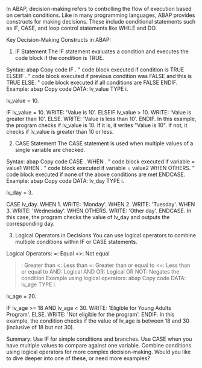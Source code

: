 In ABAP, decision-making refers to controlling the flow of execution based on certain conditions. Like in many programming languages, ABAP provides constructs for making decisions. These include conditional statements such as IF, CASE, and loop control statements like WHILE and DO.

Key Decision-Making Constructs in ABAP:
1. IF Statement
The IF statement evaluates a condition and executes the code block if the condition is TRUE.

Syntax:
abap
Copy code
IF <condition>.
  " code block executed if condition is TRUE
ELSEIF <condition>.
  " code block executed if previous condition was FALSE and this is TRUE
ELSE.
  " code block executed if all conditions are FALSE
ENDIF.
Example:
abap
Copy code
DATA: lv_value TYPE i.

lv_value = 10.

IF lv_value = 10.
  WRITE: 'Value is 10'.
ELSEIF lv_value > 10.
  WRITE: 'Value is greater than 10'.
ELSE.
  WRITE: 'Value is less than 10'.
ENDIF.
In this example, the program checks if lv_value is 10. If it is, it writes "Value is 10". If not, it checks if lv_value is greater than 10 or less.

2. CASE Statement
The CASE statement is used when multiple values of a single variable are checked.

Syntax:
abap
Copy code
CASE <variable>.
  WHEN <value1>.
    " code block executed if variable = value1
  WHEN <value2>.
    " code block executed if variable = value2
  WHEN OTHERS.
    " code block executed if none of the above conditions are met
ENDCASE.
Example:
abap
Copy code
DATA: lv_day TYPE i.

lv_day = 3.

CASE lv_day.
  WHEN 1.
    WRITE: 'Monday'.
  WHEN 2.
    WRITE: 'Tuesday'.
  WHEN 3.
    WRITE: 'Wednesday'.
  WHEN OTHERS.
    WRITE: 'Other day'.
ENDCASE.
In this case, the program checks the value of lv_day and outputs the corresponding day.

3. Logical Operators in Decisions
You can use logical operators to combine multiple conditions within IF or CASE statements.

Logical Operators:
=: Equal
<>: Not equal
>: Greater than
<: Less than
>=: Greater than or equal to
<=: Less than or equal to
AND: Logical AND
OR: Logical OR
NOT: Negates the condition
Example using logical operators:
abap
Copy code
DATA: lv_age TYPE i.

lv_age = 20.

IF lv_age >= 18 AND lv_age < 30.
  WRITE: 'Eligible for Young Adults Program'.
ELSE.
  WRITE: 'Not eligible for the program'.
ENDIF.
In this example, the condition checks if the value of lv_age is between 18 and 30 (inclusive of 18 but not 30).

Summary:
Use IF for simple conditions and branches.
Use CASE when you have multiple values to compare against one variable.
Combine conditions using logical operators for more complex decision-making.
Would you like to dive deeper into one of these, or need more examples?
